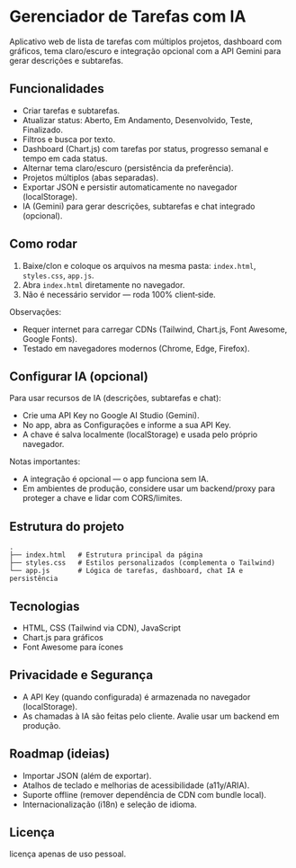# Gerenciador de Tarefas com IA

Aplicativo web de lista de tarefas com múltiplos projetos, dashboard com gráficos, tema claro/escuro e integração opcional com a API Gemini para gerar descrições e subtarefas.

## Funcionalidades
- Criar tarefas e subtarefas.
- Atualizar status: Aberto, Em Andamento, Desenvolvido, Teste, Finalizado.
- Filtros e busca por texto.
- Dashboard (Chart.js) com tarefas por status, progresso semanal e tempo em cada status.
- Alternar tema claro/escuro (persistência da preferência).
- Projetos múltiplos (abas separadas).
- Exportar JSON e persistir automaticamente no navegador (localStorage).
- IA (Gemini) para gerar descrições, subtarefas e chat integrado (opcional).

## Como rodar
1) Baixe/clon e coloque os arquivos na mesma pasta: `index.html`, `styles.css`, `app.js`.
2) Abra `index.html` diretamente no navegador.
3) Não é necessário servidor — roda 100% client‑side.

Observações:
- Requer internet para carregar CDNs (Tailwind, Chart.js, Font Awesome, Google Fonts).
- Testado em navegadores modernos (Chrome, Edge, Firefox). 

## Configurar IA (opcional)
Para usar recursos de IA (descrições, subtarefas e chat):
- Crie uma API Key no Google AI Studio (Gemini).
- No app, abra as Configurações e informe a sua API Key.
- A chave é salva localmente (localStorage) e usada pelo próprio navegador.

Notas importantes:
- A integração é opcional — o app funciona sem IA.
- Em ambientes de produção, considere usar um backend/proxy para proteger a chave e lidar com CORS/limites.

## Estrutura do projeto
```
.
├── index.html   # Estrutura principal da página
├── styles.css   # Estilos personalizados (complementa o Tailwind)
└── app.js       # Lógica de tarefas, dashboard, chat IA e persistência
```

## Tecnologias
- HTML, CSS (Tailwind via CDN), JavaScript
- Chart.js para gráficos
- Font Awesome para ícones

## Privacidade e Segurança
- A API Key (quando configurada) é armazenada no navegador (localStorage).
- As chamadas à IA são feitas pelo cliente. Avalie usar um backend em produção.

## Roadmap (ideias)
- Importar JSON (além de exportar).
- Atalhos de teclado e melhorias de acessibilidade (a11y/ARIA).
- Suporte offline (remover dependência de CDN com bundle local).
- Internacionalização (i18n) e seleção de idioma.

## Licença
licença apenas de uso pessoal.

